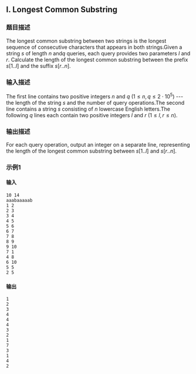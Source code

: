 ## I. Longest Common Substring

### 题目描述

The longest common substring between two strings is the longest sequence
of consecutive characters that appears in both strings.Given a string $s$ of length $n$ and$q$ queries, each query provides two parameters $l$ and $r$.
Calculate the length of the longest common substring between the prefix $s[1..l]$ and the suffix $s[r..n]$.

### 输入描述

The first line contains two positive
integers $n$ and $q$ ($1 \leq n, q \leq 2\cdot 10^5$)
\-\-- the length of the string $s$ and the
number of query operations.The second line contains a
string $s$ consisting
of $n$ lowercase English letters.The following $q$ lines each contain two
positive
integers $l$ and $r$ ($1 \leq l, r \leq n$).

### 输出描述

For each query operation, output an integer on a separate line,
representing the length of the longest common substring
between $s[1..l]$ and $s[r..n]$.

### 示例1

#### 输入

```plain
10 14
aaabaaaaab
1 2
2 3
3 4
4 5
5 6
6 7
7 8
8 9
9 10
7 1
4 8
6 10
5 5
2 5
```

#### 输出

```plain
1
2
3
4
4
4
3
2
1
7
3
1
4
2
```

